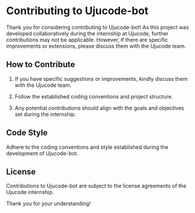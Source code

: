 # Contributing to Ujucode-bot

Thank you for considering contributing to Ujucode-bot! As this project was developed collaboratively during the internship at Ujucode, further contributions may not be applicable. However, if there are specific improvements or extensions, please discuss them with the Ujucode team.

## How to Contribute

1. If you have specific suggestions or improvements, kindly discuss them with the Ujucode team.

2. Follow the established coding conventions and project structure.

3. Any potential contributions should align with the goals and objectives set during the internship.

## Code Style

Adhere to the coding conventions and style established during the development of Ujucode-bot.

## License

Contributions to Ujucode-bot are subject to the license agreements of the Ujucode internship.

Thank you for your understanding!
